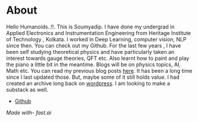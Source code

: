 # About



Hello Humanoids..!!. This is Soumyadip.  I have done my undergrad in Applied Electronics and Instrumentation Engineering from Heritage Institute of Technology , Kolkata. I worked in Deep Learning, computer vision, NLP since then. You can check out my Github.  For the last few years , I have been self studying theoretical  physics and have particularly taken an interest towards gauge theories, QFT etc. Also learnt how to paint and play the piano a little bit in the meantime. Blogs will be on physics topics, AI, Math etc. You can read my previous blog posts 
[here](https://aiactivated.blogspot.com/). It has been a long time since I last updated those. But, maybe some of it still holds value.
I had created an archive long back on [wordpress](https://soumyadipnandi.wordpress.com/). I am looking to make a substack as well.





- [Github](https://github.com/soumyadip1995)




*Made with- fast.ai*
